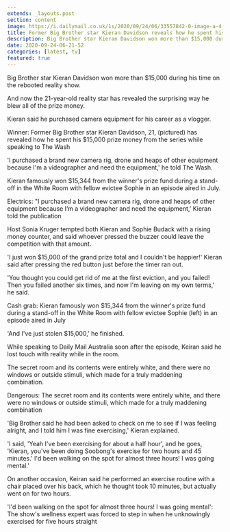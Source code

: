 ```yaml
---
extends: _layouts.post
section: content
image: https://i.dailymail.co.uk/1s/2020/09/24/06/33557842-0-image-a-4_1600924002677.jpg 
title: Former Big Brother star Kieran Davidson reveals how he spent his $15K prize money 
description: Big Brother star Kieran Davidson won more than $15,000 during his time on the rebooted reality show.  
date: 2020-09-24-06-21-52 
categories: [latest, tv] 
featured: true 
--- 
```

Big Brother star Kieran Davidson won more than $15,000 during his time on the rebooted reality show. 

And now the 21-year-old reality star has revealed the surprising way he blew all of the prize money.  

Kieran said he purchased camera equipment for his career as a vlogger. 

Winner: Former Big Brother star Kieran Davidson, 21, (pictured) has revealed how he spent his $15,000 prize money from the series while speaking to The Wash

'I purchased a brand new camera rig, drone and heaps of other equipment because I'm a videographer and need the equipment,' he told The Wash.

Kieran famously won $15,344 from the winner's prize fund during a stand-off in the White Room with fellow evictee Sophie in an episode aired in July.

Electrics: "I purchased a brand new camera rig, drone and heaps of other equipment because I’m a videographer and need the equipment,’ Kieran told the publication

Host Sonia Kruger tempted both Kieran and Sophie Budack with a rising money counter, and said whoever pressed the buzzer could leave the competition with that amount.

'I just won $15,000 of the grand prize total and I couldn't be happier!' Kieran said after pressing the red button just before the timer ran out.

'You thought you could get rid of me at the first eviction, and you failed! Then you failed another six times, and now I'm leaving on my own terms,' he said. 

Cash grab: Kieran famously won $15,344 from the winner's prize fund during a stand-off in the White Room with fellow evictee Sophie (left) in an episode aired in July

'And I've just stolen $15,000,' he finished.  

While speaking to Daily Mail Australia soon after the episode, Keiran said he lost touch with reality while in the room.       

The secret room and its contents were entirely white, and there were no windows or outside stimuli, which made for a truly maddening combination.  

Dangerous: The secret room and its contents were entirely white, and there were no windows or outside stimuli, which made for a truly maddening combination

'Big Brother said he had been asked to check on me to see if I was feeling alright, and I told him I was fine exercising,' Kieran explained.

'I said, 'Yeah I've been exercising for about a half hour', and he goes, 'Kieran, you've been doing Soobong's exercise for two hours and 45 minutes.' I'd been walking on the spot for almost three hours! I was going mental.'

On another occasion, Keiran said he performed an exercise routine with a chair placed over his back, which he thought took 10 minutes, but actually went on for two hours.  

'I'd been walking on the spot for almost three hours! I was going mental': The show's wellness expert was forced to step in when he unknowingly exercised for five hours straight

